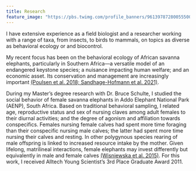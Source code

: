 ```yaml
---
title: Research 
feature_image: "https://pbs.twimg.com/profile_banners/961397872800555008/1527302284/1500x500"
---
```


I have extensive experience as a field biologist and a researcher working with a range of taxa, from insects, to birds to mammals, on topics as diverse as behavioral ecology or and biocontrol. 

My recent focus has been on the behavioral ecology of African savanna elephants, particularly in Southern Africa—a versatile model of an endangered keystone species; a nuisance impacting human welfare; and an economic asset. Its conservation and management are increasingly important [(Poulsen et al. 2018; Sandhage-Hofmann et al. 2021)](https://paperpile.com/c/xGuVEV/iQEM+d14T).

During my Master’s degree research with Dr. Bruce Schulte, I studied the social behavior of female savanna elephants in Addo Elephant National Park (AENP), South Africa. Based on traditional behavioral sampling, I related age, reproductive status and sex of nursing claves among adult females to their diurnal activities; and the degree of agonism and affiliation towards conspecifics. Females nursing female calves had spent more time foraging than their conspecific nursing male calves; the latter had spent more time nursing their calves and resting. In other polygynous species rearing of male offspring is linked to increased resource intake by the mother. Given lifelong, matrilineal interactions, female elephants may invest differently but equivalently in male and female calves [(Wisniewska et al. 2015)](https://paperpile.com/c/xGuVEV/2VPd). For this work, I received Alltech Young Scientist’s 3rd Place Graduate Award 2011. 